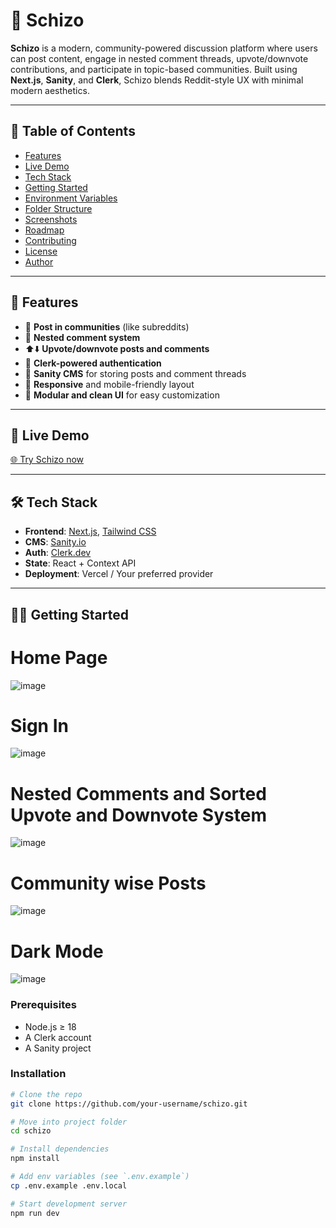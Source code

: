 # 🧠 Schizo

**Schizo** is a modern, community-powered discussion platform where users can post content, engage in nested comment threads, upvote/downvote contributions, and participate in topic-based communities. Built using **Next.js**, **Sanity**, and **Clerk**, Schizo blends Reddit-style UX with minimal modern aesthetics.

---

## 📖 Table of Contents

- [Features](#-features)  
- [Live Demo](#-live-demo)  
- [Tech Stack](#-tech-stack)  
- [Getting Started](#-getting-started)  
- [Environment Variables](#-environment-variables)  
- [Folder Structure](#-folder-structure)  
- [Screenshots](#-screenshots)  
- [Roadmap](#-roadmap)  
- [Contributing](#-contributing)  
- [License](#-license)  
- [Author](#-author)

---

## 🚀 Features

- 🧵 **Post in communities** (like subreddits)
- 💬 **Nested comment system**
- ⬆️⬇️ **Upvote/downvote posts and comments**
- 🔐 **Clerk-powered authentication**
- 🧠 **Sanity CMS** for storing posts and comment threads
- 📱 **Responsive** and mobile-friendly layout
- 🧩 **Modular and clean UI** for easy customization

---

## 🔗 Live Demo

[🌐 Try Schizo now](https://schizo-pied.vercel.app/) <!-- Replace with your actual live URL -->

---

## 🛠️ Tech Stack

- **Frontend**: [Next.js](https://nextjs.org/), [Tailwind CSS](https://tailwindcss.com/)
- **CMS**: [Sanity.io](https://www.sanity.io/)
- **Auth**: [Clerk.dev](https://clerk.dev/)
- **State**: React + Context API
- **Deployment**: Vercel / Your preferred provider

---

## 🧑‍💻 Getting Started

# Home Page
![image](https://github.com/user-attachments/assets/10f44359-9a5b-476c-af3c-bff815c6961b)

# Sign In
![image](https://github.com/user-attachments/assets/3504e5ad-e603-46a1-9979-c2bb26b963c6)

# Nested Comments and Sorted Upvote and Downvote System
![image](https://github.com/user-attachments/assets/6ada0735-4ab5-4bc8-8d5a-dc2e5c077985)

# Community wise Posts
![image](https://github.com/user-attachments/assets/eca689f6-8517-465d-bfaf-b32de153a4ca)

# Dark Mode
![image](https://github.com/user-attachments/assets/3c66c768-1576-4946-8e08-8362582d27ff)


### Prerequisites

- Node.js ≥ 18
- A Clerk account
- A Sanity project

### Installation

```bash
# Clone the repo
git clone https://github.com/your-username/schizo.git

# Move into project folder
cd schizo

# Install dependencies
npm install

# Add env variables (see `.env.example`)
cp .env.example .env.local

# Start development server
npm run dev
